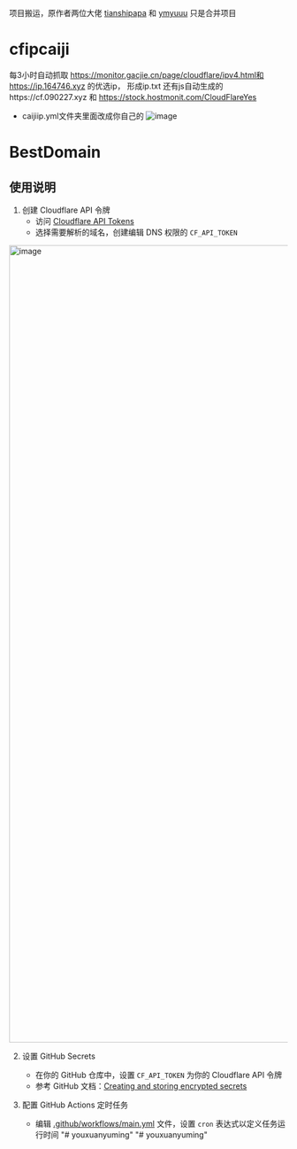 项目搬运，原作者两位大佬 [tianshipapa](https://github.com/tianshipapa) 和 [ymyuuu](https://github.com/ymyuuu/BestDomain)
只是合并项目
# cfipcaiji
每3小时自动抓取 https://monitor.gacjie.cn/page/cloudflare/ipv4.html和 https://ip.164746.xyz 的优选ip，
形成ip.txt 还有js自动生成的https://cf.090227.xyz 和 https://stock.hostmonit.com/CloudFlareYes
- caijiip.yml文件夹里面改成你自己的
![image](https://github.com/user-attachments/assets/723cd14e-d108-4f2d-9780-710410a1b955)


# BestDomain

## 使用说明

1. 创建 Cloudflare API 令牌
   - 访问 [Cloudflare API Tokens](https://dash.cloudflare.com/profile/api-tokens)
   - 选择需要解析的域名，创建编辑 DNS 权限的 `CF_API_TOKEN`

<img width="1440" alt="image" src="https://github.com/user-attachments/assets/a2000336-9e85-41c8-85f5-30ec75362605">

2. 设置 GitHub Secrets
   - 在你的 GitHub 仓库中，设置 `CF_API_TOKEN` 为你的 Cloudflare API 令牌
   - 参考 GitHub 文档：[Creating and storing encrypted secrets](https://docs.github.com/zh/actions/security-guides/using-secrets-in-github-actions)

3. 配置 GitHub Actions 定时任务
   - 编辑 [.github/workflows/main.yml](.github/workflows/main.yml) 文件，设置 `cron` 表达式以定义任务运行时间
"# youxuanyuming" 
"# youxuanyuming" 
